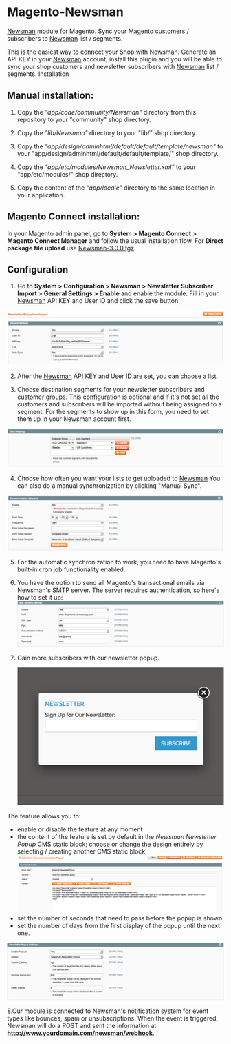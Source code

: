 # Magento-Newsman

[Newsman](https://www.newsmanapp.com) module for Magento. Sync your Magento customers / subscribers to [Newsman](https://www.newsmanapp.com) list / segments. 

This is the easiest way to connect your Shop with [Newsman](https://www.newsmanapp.com). Generate an API KEY in your [Newsman](https://www.newsmanapp.com) account, install this plugin and you will be able to sync your shop customers and newsletter subscribers with [Newsman](https://www.newsmanapp.com) list / segments.
Installation

## Manual installation: 
1. Copy the *"app/code/community/Newsman"* directory from this repository to your "community" shop directory.

2. Copy the *"lib/Newsman"* directory to your "lib/" shop directory.

3. Copy the *"app/design/adminhtml/default/default/template/newsman"* to your "app/design/adminhtml/default/default/template/" shop directory.

4. Copy the *"app/etc/modules/Newsman_Newsletter.xml"* to your "app/etc/modules/" shop directory.

5. Copy the content of the *"app/locale"* directory to the same location in your application.
	
## Magento Connect installation:
In your Magento admin panel, go to **System > Magento Connect > Magento Connect Manager** and follow the usual installation flow.
For **Direct package file upload** use [Newsman-3.0.0.tgz](https://raw.githubusercontent.com/Newsman/Magento-Newsman/master/assets/Newsman-3.0.0.tgz).
	
## Configuration
1. Go to **System > Configuration > Newsman > 
Newsletter Subscriber Import > General Settings > Enable** and enable the module. Fill in your [Newsman](https://www.newsmanapp.com) API KEY and User ID and click the save button.

  ![General Settings](https://raw.githubusercontent.com/Newsman/Magento-Newsman/master/assets/general_settings.png)

2. After the [Newsman](https://www.newsmanapp.com) API KEY and User ID are set, you can choose a list.

3. Choose destination segments for your newsletter subscribers and customer groups. This configuration is optional and if it's not set all the customers and subscribers will be imported without being assigned to a segment. For the segments to show up in this form, you need to set them up in your Newsman account first.

  ![Data Mapping](https://raw.githubusercontent.com/Newsman/Magento-Newsman/master/assets/data_mapping.png)

4. Choose how often you want your lists to get uploaded to [Newsman](https://www.newsmanapp.com) You can also do a manual synchronization by clicking "Manual Sync".

  ![Synchronization Schedule](https://raw.githubusercontent.com/Newsman/Magento-Newsman/master/assets/synchronization_schedule.png)

5. For the automatic synchronization to work, you need to have Magento's built-in cron job functionality enabled.

6. You have the option to send all Magento's transactional emails via Newsman's SMTP server. The server requires authentication, so here's how to set it up:
   ![Mail Sending Settings](https://raw.githubusercontent.com/Newsman/Magento-Newsman/master/assets/mail_sending_settings.png)

7. Gain more subscribers with our newsletter popup. 

   ![Newsletter Popup](https://raw.githubusercontent.com/Newsman/Magento-Newsman/master/assets/newsletter_popup.png)  
   
The feature allows you to:
  * enable or disable the feature at any moment
  * the content of the feature is set by default in the *Newsman Newsletter Popup* CMS static block; choose or change the design entirely by selecting / creating another CMS static block;  
  ![Newsletter CMS static block](https://raw.githubusercontent.com/Newsman/Magento-Newsman/master/assets/newsletter_popup_cms_static_block.png)
  * set the number of seconds that need to pass before the popup is shown
  * set the number of days from the first display of the popup until the next one.
  
   ![Newsletter Popup Settings](https://raw.githubusercontent.com/Newsman/Magento-Newsman/master/assets/newsletter_popup_settings.png)

8.Our module is connected to Newsman's notification system for event types like bounces, spam or unsubscriptions. When the event is triggered, Newsman will do a POST and sent the information at **http://www.yourdomain.com/newsman/webhook**.
